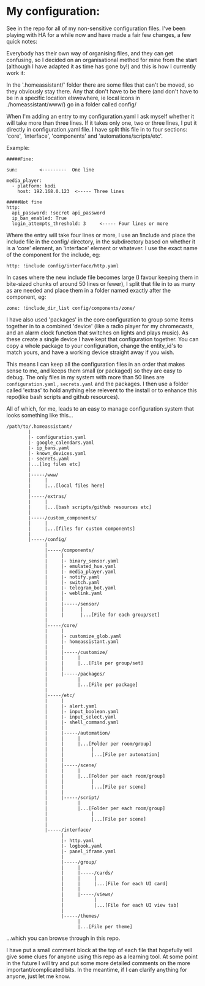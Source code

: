 # My configuration:

See in the repo for all of my non-sensitive configuration files.  I've been playing with HA for a while now and have made a fair few changes, a few quick notes:

Everybody has their own way of organising files, and they can get confusing, so I decided on an organisational method for mine from the start (although I have adapted it as time has gone by!) and this is how I currently work it:

In the '.homeassistant/' folder there are some files that can't be moved, so they obviously stay there.  Any that don't have to be there (and don't have to be in a specific location elswewhere, ie local icons in ./homeassistant/www/) go in a folder called config/

When I'm adding an entry to my configuration.yaml I ask myself whether it will take more than three lines.  If it takes only one, two or three lines, I put it directly in configuration.yaml file.  I have split this file in to four sections: 'core', 'interface', 'components' and 'automations/scripts/etc'.

Example:
```
#####Fine:

sun:        <---------  One line

media_player:
  - platform: kodi
    host: 192.168.0.123  <----- Three lines

#####Not fine
http:
  api_password: !secret api_password
  ip_ban_enabled: True
  login_attempts_threshold: 3     <----- Four lines or more
```
	
Where the entry will take four lines or more, I use an !include and place the include file in the config/ directory, in the subdirectory based on whether it is a 'core' element, an 'interface' element or whatever.  I use the exact name of the component for the include, eg:
```
http: !include config/interface/http.yaml
```

In cases where the new include file becomes large (I favour keeping them in bite-sized chunks of around 50 lines or fewer), I split that file in to as many as are needed and place them in a folder named exactly after the component, eg:
```
zone: !include_dir_list config/components/zone/
```

I have also used 'packages' in the core configuration to group some items together in to a combined 'device' (like a radio player for my chromecasts, and an alarm clock function that switches on lights and plays music).  As these create a single device I have kept that configuration together.  You can copy a whole package to your configuration, change the entity_id's to match yours, and have a working device straight away if you wish.

This means I can keep all the configuration files in an order that makes sense to me, and keeps them small (or packaged) so they are easy to debug.  The only files in my system with more than 50 lines are `configuration.yaml` , `secrets.yaml` and the packages.  I then use a folder called 'extras' to hold anything else relevent to the install or to enhance this repo(like bash scripts and github resources).

All of which, for me, leads to an easy to manage configuration system that looks something like this...

```
/path/to/.homeassistant/
        |
        |- configuration.yaml
        |- google_calendars.yaml
        |- ip_bans.yaml
        |- known_devices.yaml
        |- secrets.yaml
        |...[log files etc]
        |
        |-----/www/
        |     |
        |     |...[local files here]
        |
        |-----/extras/
        |     |
        |     |...[bash scripts/github resources etc]
        |
        |-----/custom_components/
        |     |
        |     |...[files for custom components]
        |
        |-----/config/
              |
              |-----/components/
              |     |
              |     |- binary_sensor.yaml
              |     |- emulated_hue.yaml
              |     |- media_player.yaml
              |     |- notify.yaml
              |     |- switch.yaml
              |     |- telegram_bot.yaml
              |     |- weblink.yaml
              |     |
              |     |-----/sensor/
              |     |      |
              |     |      |...[File for each group/set]
              |
              |-----/core/
              |     |
              |     |- customize_glob.yaml
              |     |- homeassistant.yaml
              |     |
              |     |-----/customize/
              |     |     |
              |     |     |...[File per group/set]
              |     |
              |     |-----/packages/
              |           |
              |           |...[File per package]
              |			  
              |-----/etc/
              |     |
              |     |- alert.yaml
              |     |- input_boolean.yaml
              |     |- input_select.yaml
              |     |- shell_command.yaml
              |     |
              |     |-----/automation/
              |     |     |
              |     |     |...[Folder per room/group]
              |     |          |
              |     |          |...[File per automation]
              |     |
              |     |-----/scene/
              |     |     |
              |     |     |...[Folder per each room/group]
              |     |          |		
              |     |          |...[File per scene]
              |     |
              |     |-----/script/
              |           |
              |           |...[Folder per each room/group]
              |                |		
              |                |...[File per scene]
              |
              |-----/interface/
                    |
                    |- http.yaml
                    |- logbook.yaml
                    |- panel_iframe.yaml
                    |
                    |-----/group/
                    |     |
                    |     |-----/cards/
                    |     |     |
                    |     |     |...[File for each UI card]
                    |     |
                    |     |-----/views/
                    |           |
                    |           |...[File for each UI view tab]
                    |
                    |-----/themes/
                          |
                          |...[File per theme]						  
```				

...which you can browse through in this repo.

I have put a small comment block at the top of each file that hopefully will give some clues for anyone using this repo as a learning tool.  At some point in the future I will try and put some more detailed comments on the more important/complicated bits.  In the meantime, if I can clarify anything for anyone, just let me know.
